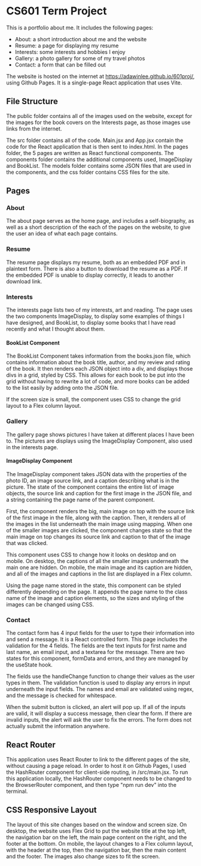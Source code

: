 # CS601 Term Project 

This is a portfolio about me. It includes the following pages:
- About: a short introduction about me and the website
- Resume: a page for displaying my resume
- Interests: some interests and hobbies I enjoy
- Gallery: a photo gallery for some of my travel photos
- Contact: a form that can be filled out

The website is hosted on the internet at https://adawinlee.github.io/601proj/,
using Github Pages. It is a single-page React application that uses Vite.

## File Structure

The public folder contains all of the images used on the website, except for the
images for the book covers on the Interests page, as those images use links from
the internet.

The src folder contains all of the code. Main.jsx and App.jsx contain the code
for the React application that is then sent to index.html. In the pages folder,
the 5 pages are written as React functional components. The components folder
contains the additional components used, ImageDisplay and BookList. The models
folder contains some JSON files that are used in the components, and the css
folder contains CSS files for the site.

## Pages

### About

The about page serves as the home page, and includes a self-biography, as well
as a short description of the each of the pages on the website, to give the user
an idea of what each page contains.

### Resume

The resume page displays my resume, both as an embedded PDF and in plaintext
form. There is also a button to download the resume as a PDF. If the embedded
PDF is unable to display correctly, it leads to another download link.

### Interests

The interests page lists two of my interests, art and reading. The page uses the
two components ImageDisplay, to display some examples of things I have designed,
and BookList, to display some books that I have read recently and what I thought
about them.

#### BookList Component

The BookList Component takes information from the books.json file, which
contains information about the book title, author, and my review and rating of
the book. It then renders each JSON object into a div, and displays those divs
in a grid, styled by CSS. This allows for each book to be put into the grid
without having to rewrite a lot of code, and more books can be added to the list
easily by adding onto the JSON file.

If the screen size is small, the component uses CSS to change the grid layout to
a Flex column layout.

### Gallery

The gallery page shows pictures I have taken at different places I have been
to. The pictures are displays using the ImageDisplay Component, also used in the
interests page.

#### ImageDisplay Component

The ImageDisplay component takes JSON data with the properties of the photo ID,
an image source link, and a caption describing what is in the picture. The state
of the component contains the entire list of image objects, the source link and
caption for the first image in the JSON file, and a string containing the page
name of the parent component. 

First, the component renders the big, main image on top with the source link of
the first image in the file, along with the caption. Then, it renders all of the
images in the list underneath the main image using mapping. When one of the
smaller images are clicked, the component changes state so that the main image
on top changes its source link and caption to that of the image that was
clicked. 

This component uses CSS to change how it looks on desktop and on mobile. On
desktop, the captions of all the smaller images underneath the main one are
hidden. On mobile, the main image and its caption are hidden, and all of the
images and captions in the list are displayed in a Flex column. 

Using the page name stored in the state, this component can be styled
differently depending on the page. It appends the page name to the class name of
the image and caption elements, so the sizes and styling of the images can be
changed using CSS. 

### Contact

The contact form has 4 input fields for the user to type their information into
and send a message. It is a React controlled form. This page includes the
validation for the 4 fields. The fields are the text inputs for first name and
last name, an email input, and a textarea for the message. There are two states
for this component, formData and errors, and they are managed by the useState
hook. 

The fields use the handleChange function to change their values as the user
types in them. The validation function is used to display any errors in input
underneath the input fields. The names and email are validated using regex, and
the message is checked for whitespace. 

When the submit button is clicked, an alert will pop up. If all of the inputs
are valid, it will display a success message, then clear the form. If there are
invalid inputs, the alert will ask the user to fix the errors. The form does not
actually submit the information anywhere.

## React Router

This application uses React Router to link to the different pages of the site,
without causing a page reload. In order to host it on Github Pages, I used the
HashRouter component for client-side routing, in /src/main.jsx. To run this
application locally, the HashRouter component needs to be changed to the
BrowserRouter component, and then type "npm run dev" into the terminal. 

## CSS Responsive Layout

The layout of this site changes based on the window and screen size. On desktop,
the website uses Flex Grid to put the website title at the top left, the
navigation bar on the left, the main page content on the right, and the footer
at the bottom. On mobile, the layout changes to a Flex column layout, with the
header at the top, then the navigation bar, then the main content and the
footer. The images also change sizes to fit the screen.
